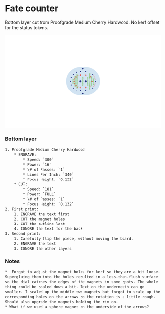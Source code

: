 # Fate counter
Bottom layer cut from Proofgrade Medium Cherry Hardwood. No kerf offset for the status tokens.


![](bottom%20layer%2000.svg)

### Bottom layer
    1. Proofgrade Medium Cherry Hardwood
        * ENGRAVE:
            * Speed: `300`
            * Power: `16`
            * \# of Passes: `1`
            * Lines Per Inch: `340`
            * Focus Height: `0.132`
        * CUT:
            * Speed: `181`
            * Power: `FULL`
            * \# of Passes: `1`
            * Focus Height: `0.132`
    2. First print:
        1. ENGRAVE the text first
        2. CUT the magnet holes
        3. CUT the outline last
        4. IGNORE the text for the back
    3. Second print:
        1. Carefully flip the piece, without moving the board.
        2. ENGRAVE the text
        3. IGNORE the other layers

### Notes
    *  Forgot to adjust the magnet holes for kerf so they are a bit loose. Supergluing them into the holes resulted in a less-than-flush surface so the dial catches the edges of the magnets in some spots. The whole thing could be scaled down a bit. Text on the underneath can go smaller. I scaled up the middle two magnets but forgot to scale up the corresponding holes on the arrows so the rotation is a little rough. Should also upgrade the magnets holding the rim on.
    * What if we used a sphere magnet on the underside of the arrows?

